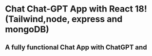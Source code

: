 # Chat Chat-GPT App with React 18! (Tailwind,node, express and mongoDB)

## A fully functional Chat App with ChatGPT and 